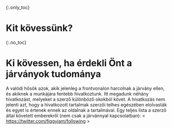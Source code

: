{:.only_toc} 
 # Kit kövessünk?

 {:.no_toc} 
 # Ki kövessen, ha érdekli Önt a járványok tudománya 

 A valódi hősök azok, akik jelenleg a frontvonalon harcolnak a járvány ellen, és akiknek a munkájára fentebb hivatkoztunk. Itt megadunk néhány hivatkozást, melyeket a szerző különböző okokból követ. A hivatkozás nem jelenti azt, hogy a hivatkozott tartalmak szerzői telhes egészében elolvasták és egyet is értenek ennek az oldalnak a tartalmával.  Egy teljes lista a szerző által követett emberekről (nem csak a járvánnyal kapcsolatban): < https://twitter.com/figgyjam/following > 
